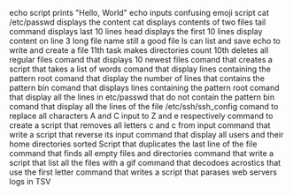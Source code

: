 echo script prints "Hello, World" 
echo inputs confusing emoji script
cat /etc/passwd displays the content
cat displays contents of two files
tail command displays last 10 lines
head displays the first 10 lines
display content on line 3
long file name still a good file
ls can list and save
echo to write and create a file
11th task makes directories count
10th deletes all regular files
comand that displays 10 newest files
comand that creates a script that takes a list of words
comand that display lines containing the pattern root
comand that display the number of lines that contains the pattern bin
comand that displays lines containing the pattern root
comand that display all the lines in etc/passwd that do not contain the pattern bin
comand that display all the lines of the file /etc/ssh/ssh_config
comand to replace all characters A and C input to Z and e respectively
command to create a script that removes all letters c and c from input
command that write a script that reverse its input
command that display all users and their home directories sorted
Script that duplicates the last line of the file
command that finds all empty files and directories
command that write a script that list all the files with a gif
command that decodoes acrostics that use the first letter
command that writes a script that parases web servers logs in TSV
